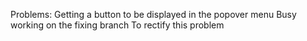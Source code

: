 Problems:
Getting a button to be displayed in the popover menu
Busy working on the fixing branch
To rectify this problem
